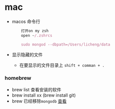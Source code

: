 # mac

+ macos 命令行

    ```js
        打开on my zsh
        open ~/.zshrcs

        sudo mongod --dbpath=/Users/licheng/data
    ```

+ 显示隐藏的文件
  + 在要显示的文件目录上 `shift + comman + .`

### homebrew

+ brew list 查看安装的软件
+ brew install xx (brew install git)
+ brew 已经移除`mongodb` [查看](https://juejin.im/post/6844903962525728782)
